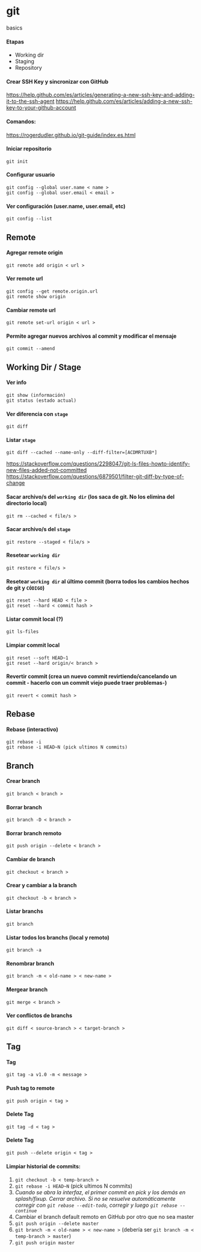 # git
basics

#### Etapas
- Working dir
- Staging
- Repository

#### Crear SSH Key y sincronizar con GitHub

https://help.github.com/es/articles/generating-a-new-ssh-key-and-adding-it-to-the-ssh-agent
https://help.github.com/es/articles/adding-a-new-ssh-key-to-your-github-account

#### Comandos:

https://rogerdudler.github.io/git-guide/index.es.html

#### Iniciar repositorio
```
git init
```

#### Configurar usuario
```
git config --global user.name < name >
git config --global user.email < email >
```

#### Ver configuración (user.name, user.email, etc)
```
git config --list
```

## Remote

#### Agregar remote origin
```
git remote add origin < url >
```

#### Ver remote url
```
git config --get remote.origin.url
git remote show origin
```

#### Cambiar remote url
```
git remote set-url origin < url >
```

#### Permite agregar nuevos archivos al commit y modificar el mensaje
```
git commit --amend
```

## Working Dir / Stage

#### Ver info
```
git show (información)
git status (estado actual)
```

#### Ver diferencia con `stage`
```
git diff
```

#### Listar `stage`
```
git diff --cached --name-only --diff-filter=[ACDMRTUXB*] 
```
https://stackoverflow.com/questions/2298047/git-ls-files-howto-identify-new-files-added-not-committed
https://stackoverflow.com/questions/6879501/filter-git-diff-by-type-of-change


#### Sacar archivo/s del `working dir` (los saca de git. No los elimina del directorio local)
```
git rm --cached < file/s >
```

#### Sacar archivo/s del `stage`
```
git restore --staged < file/s >
```

#### Resetear `working dir`
```
git restore < file/s >
```

#### Resetear `working dir` al último commit (borra todos los cambios hechos de git y `CÓDIGO`)
```
git reset --hard HEAD < file >
git reset --hard < commit hash >
```

#### Listar commit local (?)
```
git ls-files
```

#### Limpiar commit local
```
git reset --soft HEAD~1
git reset --hard origin/< branch >
```

#### Revertir commit (crea un nuevo commit revirtiendo/cancelando un commit - hacerlo con un commit viejo puede traer problemas-) 
```
git revert < commit hash >
```

## Rebase 

#### Rebase (interactivo)
```
git rebase -i
git rebase -i HEAD~N (pick ultimos N commits)  
```

## Branch

#### Crear branch
```
git branch < branch >
```

#### Borrar branch
```
git branch -D < branch >
```

#### Borrar branch remoto
```
git push origin --delete < branch > 
```

#### Cambiar de branch
```
git checkout < branch >
```
#### Crear y cambiar a la branch
```
git checkout -b < branch >
```

#### Listar branchs
```
git branch
```

#### Listar todos los branchs (local y remoto)
```
git branch -a
```

#### Renombrar branch
```
git branch -m < old-name > < new-name >
```

#### Mergear branch
```
git merge < branch >
```

#### Ver conflictos de branchs
```
git diff < source-branch > < target-branch >
```

## Tag

#### Tag
```
git tag -a v1.0 -m < message > 
```

#### Push tag to remote
```
git push origin < tag > 
```

#### Delete Tag
```
git tag -d < tag > 
```


#### Delete Tag
```
git push --delete origin < tag >
```


#### Limpiar historial de commits:
1) `git checkout -b < temp-branch >`
2) `git rebase -i HEAD~N` (pick ultimos N commits)
3) *Cuando se abra la interfaz, el primer commit en pick y los demás en splash/fixup. Cerrar archivo. Si no se resuelve automáticamente corregir con `git rebase --edit-todo`, corregir y luego `git rebase --continue`*
4) Cambiar el branch default remoto en GitHub por otro que no sea master
5) `git push origin --delete master`
6) `git branch -m < old-name > < new-name >` (debería ser `git branch -m < temp-branch > master`)
7) `git push origin master`
